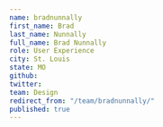 ```yaml
---
name: bradnunnally
first_name: Brad
last_name: Nunnally
full_name: Brad Nunnally
role: User Experience
city: St. Louis
state: MO
github: 
twitter: 
team: Design
redirect_from: "/team/bradnunnally/"
published: true
---
```


